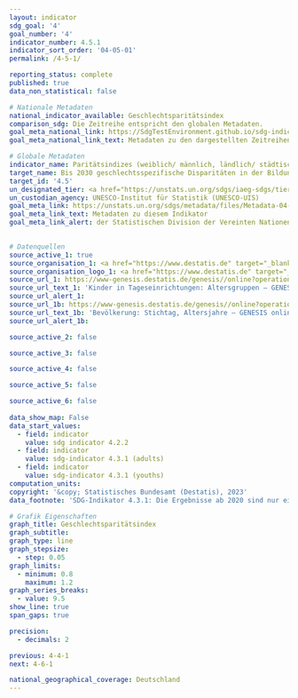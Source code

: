 ```yaml
---
layout: indicator    
sdg_goal: '4'    
goal_number: '4'    
indicator_number: 4.5.1    
indicator_sort_order: '04-05-01'    
permalink: /4-5-1/    

reporting_status: complete    
published: true    
data_non_statistical: false    

# Nationale Metadaten    
national_indicator_available: Geschlechtsparitätsindex    
comparison_sdg: Die Zeitreihe entspricht den globalen Metadaten.    
goal_meta_national_link: https://SdgTestEnvironment.github.io/sdg-indicators/public/Meta/4.5.1.pdf
goal_meta_national_link_text: Metadaten zu den dargestellten Zeitreihen    

# Globale Metadaten    
indicator_name: Paritätsindizes (weiblich/ männlich, ländlich/ städtisch, unterstes/ oberstes Vermögensquintil und sonstige, wie Behinderungsstatus, Zugehörigkeit zu einer indigenen Bevölkerungsgruppe und Beeinträchtigung durch Konflikte, je nach Datenverfügbarkeit) für alle genannten Bildungsindikatoren, die sich aufschlüsseln lassen    
target_name: Bis 2030 geschlechtsspezifische Disparitäten in der Bildung beseitigen und den gleichberechtigen Zugang der Schwachen in der Gesellschaft, namentlich von Menschen mit Behinderungen, Angehörigen indigener Völker und Kindern in prekären Situationen, zu allen Bildungs- und Ausbildungsebenen gewährleisten    
target_id: '4.5'    
un_designated_tier: <a href="https://unstats.un.org/sdgs/iaeg-sdgs/tier-classification/" title="Klicken Sie hier um weitere Informationen zur UN-Tier-Klassifikation zu erhalten." target="_blank" onclick="return confirm_alert('der Statisischen Devision der Vereinten Nationen','De')>Tier I/II</a>    
un_custodian_agency: UNESCO-Institut für Statistik (UNESCO-UIS)    
goal_meta_link: https://unstats.un.org/sdgs/metadata/files/Metadata-04-05-01.pdf    
goal_meta_link_text: Metadaten zu diesem Indikator    
goal_meta_link_alert: der Statistischen Division der Vereinten Nationen    
    

# Datenquellen
source_active_1: true
source_organisation_1: <a href="https://www.destatis.de" target="_blank"> Statistisches Bundesamt (Destatis) </a>
source_organisation_logo_1: <a href="https://www.destatis.de" target="_blank"><img src="https://g205sdgs.github.io/sdg-indicators/public/OrgImgDe/destatis.png" alt="Logo destatis" style="height:60px; width:148px"/></a>
source_url_1: https://www-genesis.destatis.de/genesis//online?operation=table&code=22541-0001&bypass=true&language=de
source_url_text_1: 'Kinder in Tageseinrichtungen: Altersgruppen – GENESIS online 22541-0001'
source_url_alert_1: 
source_url_1b: https://www-genesis.destatis.de/genesis//online?operation=table&code=12411-0005&bypass=true&language=de
source_url_text_1b: 'Bevölkerung: Stichtag, Altersjahre – GENESIS online 12411-0005'
source_url_alert_1b: 

source_active_2: false

source_active_3: false

source_active_4: false

source_active_5: false

source_active_6: false
    
data_show_map: False    
data_start_values: 
  - field: indicator
    value: sdg indicator 4.2.2
  - field: indicator
    value: sdg-indicator 4.3.1 (adults)
  - field: indicator
    value: sdg-indicator 4.3.1 (youths)    
computation_units:    
copyright: '&copy; Statistisches Bundesamt (Destatis), 2023'    
data_footnote: 'SDG-Indikator 4.3.1: Die Ergebnisse ab 2020 sind nur eingeschränkt mit den Vorjahren vergleichbar.'    

# Grafik Eigenschaften    
graph_title: Geschlechtsparitätsindex
graph_subtitle:     
graph_type: line
graph_stepsize: 
  - step: 0.05    
graph_limits:
  - minimum: 0.8
    maximum: 1.2
graph_series_breaks:
  - value: 9.5
show_line: true
span_gaps: true

precision:
  - decimals: 2    

previous: 4-4-1    
next: 4-6-1    

national_geographical_coverage: Deutschland    
---
```


<span></span>
